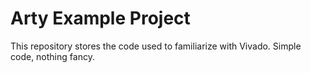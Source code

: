 # Arty Example Project
This repository stores the code used to familiarize with Vivado. Simple code, nothing fancy.


